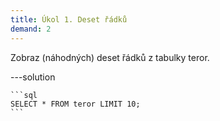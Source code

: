 ```yaml
---
title: Úkol 1. Deset řádků
demand: 2
---
```


Zobraz (náhodných) deset řádků z tabulky teror.

---solution

    ```sql
    SELECT * FROM teror LIMIT 10;
    ```
